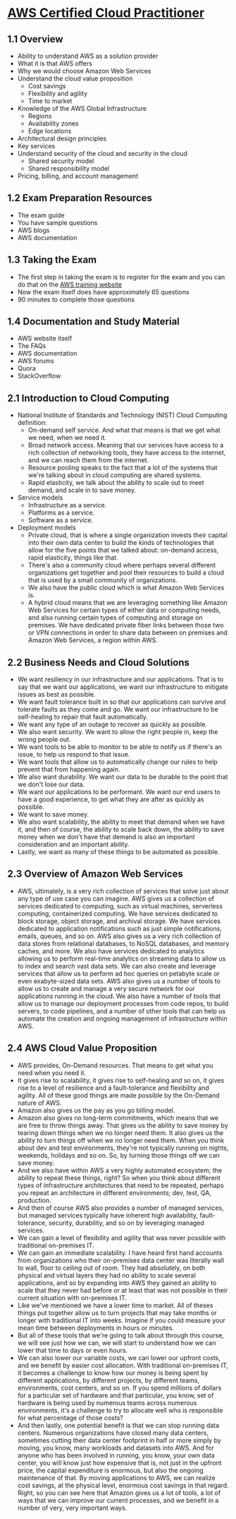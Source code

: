 # [AWS Certified Cloud Practitioner](https://learning.oreilly.com/videos/aws-certified-cloud/9780135175507/9780135175507-accp_01_00_00_00)
## 1.1 Overview
- Ability to understand AWS as a solution provider
- What it is that AWS offers 
- Why we would choose Amazon Web Services
- Understand the cloud value proposition
  - Cost savings
  - Flexibility and agility
  - Time to market
- Knowledge of the AWS Global Infrastructure
  - Regions
  - Availability zones
  - Edge locations
- Architectural design principles
- Key services
- Understand security of the cloud and security in the cloud
  - Shared security model
  - Shared responsibility model
- Pricing, billing, and account management
## 1.2 Exam Preparation Resources
- The exam guide
- You have sample questions
- AWS blogs
- AWS documentation
## 1.3 Taking the Exam
- The first step in taking the exam is to register for the exam and you can do that on the [AWS training website](http://www.aws.training)
- Now the exam itself does have approximately 65 questions
- 90 minutes to complete those questions
## 1.4 Documentation and Study Material
- AWS website itself
- The FAQs
- AWS documentation
- AWS forums
- Quora
- StackOverflow
## 2.1 Introduction to Cloud Computing
- National Institute of Standards and Technology (NIST) Cloud Computing definition:
  - On-demand self service. And what that means is that we get what we need, when we need it.
  - Broad network access. Meaning that our services have access to a rich collection of networking tools, they have access to the internet, and we can reach them from the internet. 
  - Resource pooling speaks to the fact that a lot of the systems that we're talking about in cloud computing are shared systems. 
  - Rapid elasticity, we talk about the ability to scale out to meet demand, and scale in to save money.
- Service models
  - Infrastructure as a service.
  - Platforms as a service.
  - Software as a service.
- Deployment models
  - Private cloud, that is where a single organization invests their capital into their own data center to build the kinds of technologies that allow for the five points that we talked about: on-demand access, rapid elasticity, things like that. 
  - There's also a community cloud where perhaps several different organizations get together and pool their resources to build a cloud that is used by a small community of organizations. 
  - We also have the public cloud which is what Amazon Web Services is. 
  - A hybrid cloud means that we are leveraging something like Amazon Web Services for certain types of either data or computing needs, and also running certain types of computing and storage on premises. We have dedicated private fiber links between those two or VPN connections in order to share data between on premises and Amazon Web Services, a region within AWS.
## 2.2 Business Needs and Cloud Solutions
- We want resiliency in our infrastructure and our applications. That is to say that we want our applications, we want our infrastructure to mitigate issues as best as possible. 
- We want fault tolerance built in so that our applications can survive and tolerate faults as they come and go. We want our infrastructure to be self-healing to repair that fault automatically. 
- We want any type of an outage to recover as quickly as possible. 
- We also want security. We want to allow the right people in, keep the wrong people out. 
- We want tools to be able to monitor to be able to notify us if there's an issue, to help us respond to that issue. 
- We want tools that allow us to automatically change our rules to help prevent that from happening again. 
- We also want durability. We want our data to be durable to the point that we don't lose our data. 
- We want our applications to be performant. We want our end users to have a good experience, to get what they are after as quickly as possible. 
- We want to save money.
- We also want scalability, the ability to meet that demand when we have it, and then of course, the ability to scale back down, the ability to save money when we don't have that demand is also an important consideration and an important ability. 
- Lastly, we want as many of these things to be automated as possible. 
## 2.3 Overview of Amazon Web Services
- AWS, ultimately, is a very rich collection of services that solve just about any type of use case you can imagine. AWS gives us a collection of services dedicated to computing, such as virtual machines, serverless computing, containerized computing. We have services dedicated to block storage, object storage, and archival storage. We have services dedicated to application notifications such as just simple notifications, emails, queues, and so on. AWS also gives us a very rich collection of data stores from relational databases, to NoSQL databases, and memory caches, and more. We also have services dedicated to analytics allowing us to perform real-time analytics on streaming data to allow us to index and search vast data sets. We can also create and leverage services that allow us to perform ad hoc queries on petabyte scale or even exabyte-sized data sets. AWS also gives us a number of tools to allow us to create and manage a very secure network for our applications running in the cloud. We also have a number of tools that allow us to manage our deployment processes from code repos, to build servers, to code pipelines, and a number of other tools that can help us automate the creation and ongoing management of infrastructure within AWS. 
## 2.4 AWS Cloud Value Proposition
- AWS provides, On-Demand resources. That means to get what you need when you need it. 
- It gives rise to scalability, it gives rise to self-healing and so on, it gives rise to a level of resilience and a fault-tolerance and flexibility and agility. All of these good things are made possible by the On-Demand nature of AWS. 
- Amazon also gives us the pay as you go billing model. 
- Amazon also gives no long-term commitments, which means that we are free to throw things away. That gives us the ability to save money by tearing down things when we no longer need them. It also gives us the ability to turn things off when we no longer need them. When you think about dev and test environments, they're not typically running on nights, weekends, holidays and so on. So, by turning those things off we can save money. 
- And we also have within AWS a very highly automated ecosystem; the ability to repeat these things, right? So when you think about different types of infrastructure architectures that need to be repeated, perhaps you repeat an architecture in different environments; dev, test, QA, production. 
- And then of course AWS also provides a number of managed services, but managed services typically have inherent high availability, fault-tolerance, security, durability, and so on by leveraging managed services. 
- We can gain a level of flexibility and agility that was never possible with traditional on-premises IT. 
- We can gain an immediate scalability. I have heard first hand accounts from organizations who their on-premises data center was literally wall to wall, floor to ceiling out of room. They had absolutely, on both physical and virtual layers they had no ability to scale several applications, and so by expanding into AWS they gained an ability to scale that they never had before or at least that was not possible in their current situation with on-premises IT. 
- Like we've mentioned we have a lower time to market. All of theses things put together allow us to turn projects that may take months or longer with traditional IT into weeks. Imagine if you could measure your mean time between deployments in hours or minutes. 
- But all of these tools that we're going to talk about through this course, we will see just how we can, we will start to understand how we can lower that time to days or even hours. 
- We can also lower our variable costs, we can lower our upfront costs, and we benefit by easier cost allocation. With traditional on-premises IT, it becomes a challenge to know how our money is being spent by different applications, by different projects, by different teams, environments, cost centers, and so on. If you spend millions of dollars for a particular set of hardware and that particular, you know, set of hardware is being used by numerous teams across numerous environments, it's a challenge to try to allocate well who is responsible for what percentage of those costs? 
- And then lastly, one potential benefit is that we can stop running data centers. Numerous organizations have closed many data centers, sometimes cutting their data center footprint in half or more simply by moving, you know, many workloads and datasets into AWS. And for anyone who has been involved in running, you know, your own data center, you will know just how expensive that is, not just in the upfront price, the capital expenditure is enormous, but also the ongoing maintenance of that. By moving applications to AWS, we can realize cost savings, at the physical level, enormous cost savings in that regard. Right, so you can see here that Amazon gives us a lot of tools, a lot of ways that we can improve our current processes, and we benefit in a number of very, very important ways.
